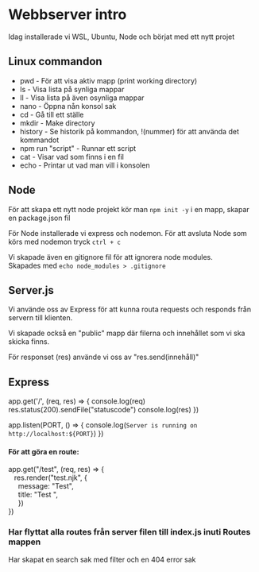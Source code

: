 # Webbserver intro

Idag installerade vi WSL, Ubuntu, Node och börjat med ett nytt projet

## Linux commandon

* pwd - För att visa aktiv mapp (print working directory)
* ls - Visa lista på synliga mappar
* ll - Visa lista på även osynliga mappar
* nano - Öppna nån konsol sak
* cd - Gå till ett ställe
* mkdir - Make directory
* history - Se historik på kommandon, !(nummer) för att använda det kommandot
* npm run "script" - Runnar ett script
* cat - Visar vad som finns i en fil
* echo - Printar ut vad man vill i konsolen


## Node 

För att skapa ett nytt node projekt kör man `npm init -y` i en mapp, skapar en package.json fil

För Node installerade vi express och nodemon. 
För att avsluta Node som körs med nodemon tryck `ctrl + c`

Vi skapade även en gitignore fil för att ignorera node modules.  
Skapades med `echo node_modules > .gitignore`

## Server.js

Vi använde oss av Express för att kunna routa requests och responds från servern till klienten. 

Vi skapade också en "public" mapp där filerna och innehållet som vi ska skicka finns.

För responset (res) använde vi oss av "res.send(innehåll)"

## Express

app.get('/', (req, res) => {
    console.log(req)
    res.status(200).sendFile("statuscode")
    console.log(res)
  })
  
  app.listen(PORT, () => {
    console.log(`Server is running on http://localhost:${PORT}`)
  })

  #### För att göra en route:<br>
  app.get("/test", (req, res) => { <br>
&nbsp;&nbsp;    res.render("test.njk", { <br>
&nbsp;&nbsp;&nbsp;&nbsp;        message: "Test", <br>
&nbsp;&nbsp;&nbsp;&nbsp;        title: "Test    ", <br>
&nbsp;&nbsp;&nbsp;&nbsp;    })<br>
})




### Har flyttat alla routes från server filen till index.js inuti Routes mappen

Har skapat en search sak med filter och en 404 error sak  